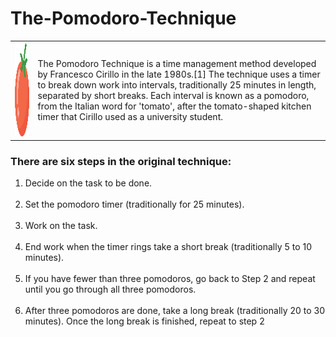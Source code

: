 # The-Pomodoro-Technique
<table cellspacing=50>
  <tr>
  <td><img src="https://github.com/bhavjotbhasin/The-Pomodoro-Technique/blob/main/tomato.png?raw=true" alt="Tomato" width="150" height="150"></td>
  <td>The Pomodoro Technique is a time management method developed by Francesco Cirillo in the late 1980s.[1] The technique uses a timer to break down work into intervals, traditionally 25 minutes in length, separated by short breaks. Each interval is known as a pomodoro, from the Italian word for 'tomato', after the tomato-shaped kitchen timer that Cirillo used as a university student.</td>
  </tr>
</table>
  <h3>There are six steps in the original technique:</h3>
  <ol>
   <li>Decide on the task to be done.</li><br>
    
   <li>Set the pomodoro timer (traditionally for 25 minutes).</li><br>
    
   <li>Work on the task.</li><br>
    
   <li>End work when the timer rings take a short break (traditionally 5 to 10 minutes).</li><br>
   
   <li>If you have fewer than three pomodoros, go back to Step 2 and repeat until you go through all three pomodoros.</li><br>
   
   <li>After three pomodoros are done, take a long break (traditionally 20 to 30 minutes). Once the long break is finished, repeat to step 2</li><br></ol>
